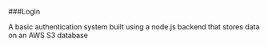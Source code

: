 ###Login

A basic authentication system built using a node.js backend that stores data on an AWS S3 database